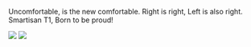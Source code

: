 Uncomfortable, is the new comfortable.
Right is right, Left is also right.
Smartisan T1, Born to be proud!

![](https://s21.ax1x.com/2024/08/01/pkXKhrR.jpg)
![](https://s21.ax1x.com/2024/08/01/pkXtSdH.jpg)

<!-- ##{"timestamp":1400515200}## -->